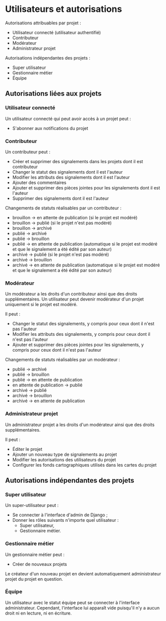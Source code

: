 # Utilisateurs et autorisations

Autorisations attribuables par projet :
* Utilisateur connecté (utilisateur authentifié)
* Contributeur
* Modérateur
* Administrateur projet 

Autorisations indépendantes des projets :
* Super utilisateur
* Gestionnaire métier
* Équipe


## Autorisations liées aux projets

### Utilisateur connecté

Un utilisateur connecté qui peut avoir accès à un projet peut :
* S'abonner aux notifications du projet

### Contributeur

Un contributeur peut :
* Créer et supprimer des signalements dans les projets dont il est contributeur
* Changer le statut des signalements dont il est l'auteur
* Modifier les attributs des signalements dont il est l'auteur
* Ajouter des commentaires
* Ajouter et supprimer des pièces jointes pour les signalements dont il est l'auteur
* Supprimer des signalements dont il est l'auteur

Changements de statuts réalisables par un contributeur :
* brouillon -> en attente de publication (si le projet est modéré)
* brouillon -> publié (si le projet n'est pas modéré)
* brouillon -> archivé
* publié -> archivé
* publié -> brouillon
* publié -> en attente de publication (automatique si le projet est modéré et que le signalement a été édité par son 
auteur)
* archivé -> publié (si le projet n'est pas modéré)
* archivé -> brouillon
* archivé -> en attente de publication (automatique si le projet est modéré et que le signalement a été édité par son 
auteur)

### Modérateur

Un modérateur a les droits d'un contributeur ainsi que des droits supplémentaires.
Un utilisateur peut devenir modérateur d'un projet uniquement si le projet est modéré.

Il peut :
* Changer le statut des signalements, y compris pour ceux dont il n'est pas l'auteur
* Modifier les attributs des signalements, y compris pour ceux dont il n'est pas l'auteur
* Ajouter et supprimer des pièces jointes pour les signalements, y compris pour ceux dont il n'est pas l'auteur

Changements de statuts réalisables par un modérateur :
* publié -> archivé
* publié -> brouillon
* publié -> en attente de publication
* en attente de publication -> publié
* archivé -> publié
* archivé -> brouillon
* archivé -> en attente de publication

### Administrateur projet

Un administrateur projet a les droits d'un modérateur ainsi que des droits supplémentaires.

Il peut :
* Éditer le projet
* Ajouter un nouveau type de signalements au projet
* Modifier les autorisations des utilisateurs du projet
* Configurer les fonds cartographiques utilisés dans les cartes du projet


## Autorisations indépendantes des projets

### Super utilisateur

Un super-utilisateur peut :
* Se connecter à l'interface d'admin de Django ;
* Donner les rôles suivants n'importe quel utilisateur :
  * Super utilisateur,
  * Gestionnaire métier.


### Gestionnaire métier

Un gestionnaire métier peut :
* Créer de nouveaux projets

Le créateur d'un nouveau projet en devient automatiquement administrateur projet du projet en question. 


### Équipe

Un utilisateur avec le statut équipe peut se connecter à l'interface administrateur.
Cependant, l'interface lui apparaît vide puisqu'il n'y a aucun droit ni en lecture, ni en écriture.

